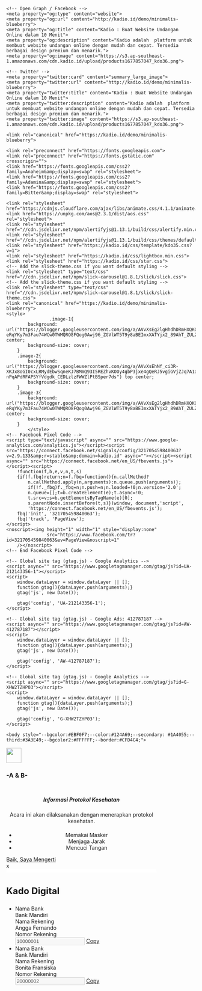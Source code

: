 <html><head>
    <meta charset="UTF-8">
    <meta name="csrf-token" content="3rho1rKnB5tPyrSxO6x69tdwtn815MHJ8t85KzwS">
    <meta name="viewport" content="width=device-width, initial-scale=1.0">
    <!-- Primary Meta Tags -->
    <title>Undangan Pernikahan : Fendi &amp; Andini</title>
    <meta name="title" content="Kadio : Buat Website Undangan Online dalam 10 Menit">
    <meta name="description" content="Kadio adalah  platform untuk membuat website undangan online dengan mudah dan cepat. Tersedia berbagai design premium dan menarik.">

    <!-- Open Graph / Facebook -->
    <meta property="og:type" content="website">
    <meta property="og:url" content="http://kadio.id/demo/minimalis-blueberry">
    <meta property="og:title" content="Kadio : Buat Website Undangan Online dalam 10 Menit">
    <meta property="og:description" content="Kadio adalah  platform untuk membuat website undangan online dengan mudah dan cepat. Tersedia berbagai design premium dan menarik.">
    <meta property="og:image" content="https://s3.ap-southeast-1.amazonaws.com/cdn.kadio.id/upload/products1677857047_kdo36.png">

    <!-- Twitter -->
    <meta property="twitter:card" content="summary_large_image">
    <meta property="twitter:url" content="http://kadio.id/demo/minimalis-blueberry">
    <meta property="twitter:title" content="Kadio : Buat Website Undangan Online dalam 10 Menit">
    <meta property="twitter:description" content="Kadio adalah  platform untuk membuat website undangan online dengan mudah dan cepat. Tersedia berbagai design premium dan menarik.">
    <meta property="twitter:image" content="https://s3.ap-southeast-1.amazonaws.com/cdn.kadio.id/upload/products1677857047_kdo36.png">

    <link rel="canonical" href="https://kadio.id/demo/minimalis-blueberry">

    <link rel="preconnect" href="https://fonts.googleapis.com">
    <link rel="preconnect" href="https://fonts.gstatic.com" crossorigin="">
    <link href="https://fonts.googleapis.com/css2?family=Anaheim&amp;display=swap" rel="stylesheet">
    <link href="https://fonts.googleapis.com/css2?family=Adamina&amp;display=swap" rel="stylesheet">
    <link href="https://fonts.googleapis.com/css2?family=Bitter&amp;display=swap" rel="stylesheet">

    <link rel="stylesheet" href="https://cdnjs.cloudflare.com/ajax/libs/animate.css/4.1.1/animate.min.css">
    <link href="https://unpkg.com/aos@2.3.1/dist/aos.css" rel="stylesheet">
    <link rel="stylesheet" href="//cdn.jsdelivr.net/npm/alertifyjs@1.13.1/build/css/alertify.min.css">
    <link rel="stylesheet" href="//cdn.jsdelivr.net/npm/alertifyjs@1.13.1/build/css/themes/default.min.css">
    <link rel="stylesheet" href="https://kadio.id/css/template/kdo35.css?v=1">
    <link rel="stylesheet" href="https://kadio.id/css/lightbox.min.css">
    <link rel="stylesheet" href="https://kadio.id/css/star.css">
    <!-- Add the slick-theme.css if you want default styling -->
    <link rel="stylesheet" type="text/css" href="//cdn.jsdelivr.net/npm/slick-carousel@1.8.1/slick/slick.css">
    <!-- Add the slick-theme.css if you want default styling -->
    <link rel="stylesheet" type="text/css" href="//cdn.jsdelivr.net/npm/slick-carousel@1.8.1/slick/slick-theme.css">
    <link rel="canonical" href="https://kadio.id/demo/minimalis-blueberry">
    <style>
                    .image-1{
            background: url("https://blogger.googleusercontent.com/img/a/AVvXsEg2lgHhdhDRmHXQKO65mRH9ClAh9_qe8zLcWEKwZsH5sEBJN5CSsh2NHkqo1MF0cp7eEV-eRqYKy7m3Fau74WCw0TWMQRO8FQog0Awj96_ZGVlWT5T9y8aBEImxXATYjx2_89AhT_ZULZrAyNKkYmu5lWYJCzCw2GEzUFtnnxNONYzR10x4f7sKTQcunKw") center;
            background-size: cover;
        }
        .image-2{
            background: url("https://blogger.googleusercontent.com/img/a/AVvXsEhNf_ci3R-XKJx8oGI0cxLRMydEbwSqneKJ7BMmQ93I5REZhvKOOy4gbP3jxe4gQeRJ5vgiGVjZJq7A1aMsHTjYOAXuWB6GzK97Q0XfefteIyIC9mcrjnjfxq9Wtg1krdzjEnyYbHtdR_Y4I5pTG-nPqAPdRFAPSYfVdgdk_CEDLzlzFWWZlPtBSper7ds") top center;
            background-size: cover;
        }
        .image-3{
            background: url("https://blogger.googleusercontent.com/img/a/AVvXsEg2lgHhdhDRmHXQKO65mRH9ClAh9_qe8zLcWEKwZsH5sEBJN5CSsh2NHkqo1MF0cp7eEV-eRqYKy7m3Fau74WCw0TWMQRO8FQog0Awj96_ZGVlWT5T9y8aBEImxXATYjx2_89AhT_ZULZrAyNKkYmu5lWYJCzCw2GEzUFtnnxNONYzR10x4f7sKTQcunKw") center;
            background-size: cover;
        }
            </style>
    <!-- Facebook Pixel Code -->
    <script type="text/javascript" async="" src="https://www.google-analytics.com/analytics.js"></script><script src="https://connect.facebook.net/signals/config/321705459840063?v=2.9.133&amp;r=stable&amp;domain=kadio.id" async=""></script><script async="" src="https://connect.facebook.net/en_US/fbevents.js"></script><script>
        !function(f,b,e,v,n,t,s)
        {if(f.fbq)return;n=f.fbq=function(){n.callMethod?
            n.callMethod.apply(n,arguments):n.queue.push(arguments)};
            if(!f._fbq)f._fbq=n;n.push=n;n.loaded=!0;n.version='2.0';
            n.queue=[];t=b.createElement(e);t.async=!0;
            t.src=v;s=b.getElementsByTagName(e)[0];
            s.parentNode.insertBefore(t,s)}(window, document,'script',
            'https://connect.facebook.net/en_US/fbevents.js');
        fbq('init', '321705459840063');
        fbq('track', 'PageView');
    </script>
    <noscript><img height="1" width="1" style="display:none"
                   src="https://www.facebook.com/tr?id=321705459840063&ev=PageView&noscript=1"
        /></noscript>
    <!-- End Facebook Pixel Code -->

    <!-- Global site tag (gtag.js) - Google Analytics -->
    <script async="" src="https://www.googletagmanager.com/gtag/js?id=UA-212143356-1"></script>
    <script>
        window.dataLayer = window.dataLayer || [];
        function gtag(){dataLayer.push(arguments);}
        gtag('js', new Date());

        gtag('config', 'UA-212143356-1');
    </script>

    <!-- Global site tag (gtag.js) - Google Ads: 412787187 -->
    <script async="" src="https://www.googletagmanager.com/gtag/js?id=AW-412787187"></script>
    <script>
        window.dataLayer = window.dataLayer || [];
        function gtag(){dataLayer.push(arguments);}
        gtag('js', new Date());

        gtag('config', 'AW-412787187');
    </script>

    <!-- Global site tag (gtag.js) - Google Analytics -->
    <script async="" src="https://www.googletagmanager.com/gtag/js?id=G-XHW2TZHP03"></script>
    <script>
        window.dataLayer = window.dataLayer || [];
        function gtag(){dataLayer.push(arguments);}
        gtag('js', new Date());

        gtag('config', 'G-XHW2TZHP03');
    </script>

    
<script type="text/javascript" async="" src="https://googleads.g.doubleclick.net/pagead/viewthroughconversion/412787187/?random=1697011343380&amp;cv=11&amp;fst=1697011343380&amp;bg=ffffff&amp;guid=ON&amp;async=1&amp;gtm=45be3a90&amp;u_w=1920&amp;u_h=1080&amp;url=https%3A%2F%2Fkadio.id%2Fdemo%2Fminimalis-blueberry&amp;ref=https%3A%2F%2Fkadio.id%2Fdaftar-design%3Ftemplate_code%3Dkdo35&amp;hn=www.googleadservices.com&amp;frm=0&amp;tiba=Undangan%20Pernikahan%20%3A%20Angga%20%26%20Bonita&amp;auid=330881591.1696997030&amp;fledge=1&amp;uaa=x86&amp;uab=64&amp;uafvl=Google%2520Chrome%3B117.0.5938.150%7CNot%253BA%253DBrand%3B8.0.0.0%7CChromium%3B117.0.5938.150&amp;uamb=0&amp;uap=Windows&amp;uapv=10.0.0&amp;uaw=0&amp;data=event%3Dgtag.config&amp;rfmt=3&amp;fmt=4"></script></head>
    <body style="--bgcolor:#EBF0F7;--color:#124A69;--secondary: #1A4055;--third:#3A3E49;--bgcolor2:#FFFFFF;--border:#CFD4C4;">
<div class="modal" id="prokes_modal">
    <div class="modal-content" style="max-width: 400px!important;">
        <div class="top-border">
            <img width="40px" src="https://s3.ap-southeast-1.amazonaws.com/cdn.kadio.id/cdn/1642862592_Asset%201.png">
        </div>
        <div class="bottom-border"></div>
        <div class="bottom-sign">
            <h3>-A &amp; B-</h3>
        </div>
        <div class="body p-4" style="border-radius: 7px;overflow: hidden">
                        <div style="text-align: center;padding-top: 10px;">
                <h5>Informasi Protokol Kesehatan</h5>
                <p>Acara ini akan dilaksanakan dengan menerapkan protokol kesehatan.</p>
                <ul style="margin-top:20px;">
                    <li>
                        <div class="item">
                            <img src="https://s3.ap-southeast-1.amazonaws.com/cdn.kadio.id/cdn/1640741678_Prokes_1.png" alt="">
                            Memakai Masker
                        </div>
                    </li>
                    <li>
                        <div class="item">
                            <img src="https://s3.ap-southeast-1.amazonaws.com/cdn.kadio.id/cdn/1640741765_Prokes_2.png" alt="">
                            Menjaga Jarak
                        </div>
                    </li>
                    <li>
                        <div class="item">
                            <img src="https://s3.ap-southeast-1.amazonaws.com/cdn.kadio.id/cdn/1640741790_Prokes_3.png" alt="">
                            Mencuci Tangan
                        </div>
                    </li>
                </ul>
            </div>
                        <div class="prokes-footer">
                <a href="javascript:void(0)" class="btn-outline-primary btn-ok-prokes" onclick="confirm_open_invitation()">Baik, Saya Mengerti</a>
            </div>
        </div>
    </div>
</div>
<div class="modal" id="send_gift_modal">
    <div class="modal-content" style="max-width: 400px!important;">
        <div class="header">
            <div class="close-modal">x</div>
        </div>
        <div class="body" style="border-radius: 7px;overflow: hidden;overflow-y: auto;border-top: 10px solid #fff;">
            <section class="modal-send-gift">
                <div id="list_account_gift">
                    <h3 style="font-size: 1.5rem" class="text-center pb-2 title-gift" data-aos="fade-up" data-aos-duration="1500">Kado Digital</h3>
                    <div>
                        <div class="row p-3">
                            <div class="col-12" style="height: 100%;">
                                <ul>
                                                                            <li class="mb-3">
                                            <div class="item">
                                                <label>Nama Bank</label>
                                                <div class="value bank-name mb-1">
                                                    Bank Mandiri
                                                </div>
                                                <label>Nama Rekening</label>
                                                <div class="value account-name mb-1">
                                                    Angga Fernando
                                                </div>
                                                <label>Nomor Rekening</label>
                                                <div class="value account-number">
                                                    <input type="text" value="10000001" disabled="">
                                                    <a href="javascript:void(0)" data-number="10000001" class="copy">Copy</a>
                                                </div>
                                            </div>
                                        </li>
                                                                            <li class="mb-3">
                                            <div class="item">
                                                <label>Nama Bank</label>
                                                <div class="value bank-name mb-1">
                                                    Bank Mandiri
                                                </div>
                                                <label>Nama Rekening</label>
                                                <div class="value account-name mb-1">
                                                    Bonita Fransiska
                                                </div>
                                                <label>Nomor Rekening</label>
                                                <div class="value account-number">
                                                    <input type="text" value="20000002" disabled="">
                                                    <a href="javascript:void(0)" data-number="20000002" class="copy">Copy</a>
                                                </div>
                                            </div>
                                        </li>
                                                                    </ul>
                            </div>
                        </div>
                    </div>
                                        <h3 style="font-size: 1.5rem" class="text-center pb-2" data-aos="fade-up" data-aos-duration="1500">Kado Produk</h3>
                    <div>
                        <div class="row p-3">
                            <ul class="list-gift-product">
                                                                    <li>
                                        <div class="image">
                                            <img src="https://s3.ap-southeast-1.amazonaws.com/cdn.kadio.id/cdn/1688711049_piring-couple.jpeg" alt="">
                                        </div>
                                        <div class="info">
                                            <div class="product-title">Souvenir mangkuk set porselen</div>
                                            <div class="product-price">Rp31.500 - Rp120.000</div>
                                        </div>
                                        <div class="product-action">
                                            <a target="_blank" class="url-product mr-1" href="https://shope.ee/1q81TEXSfg">Beli</a>
                                        </div>
                                    </li>
                                                                    <li>
                                        <div class="image">
                                            <img src="https://s3.ap-southeast-1.amazonaws.com/cdn.kadio.id/cdn/1688711262_Hampers Peralatan Makan Kayu Jati.jpeg" alt="">
                                        </div>
                                        <div class="info">
                                            <div class="product-title">Hampers Peralatan Makan Kayu Jati</div>
                                            <div class="product-price">Rp148.000 - Rp235.000</div>
                                        </div>
                                        <div class="product-action">
                                            <a target="_blank" class="url-product mr-1" href="https://shope.ee/9UXSbj7NLP">Beli</a>
                                        </div>
                                    </li>
                                                                    <li>
                                        <div class="image">
                                            <img src="https://s3.ap-southeast-1.amazonaws.com/cdn.kadio.id/cdn/1688711435_Piyama Couple.jpeg" alt="">
                                        </div>
                                        <div class="info">
                                            <div class="product-title">Piyama Couple</div>
                                            <div class="product-price">Rp150.000 - Rp194.000</div>
                                        </div>
                                        <div class="product-action">
                                            <a target="_blank" class="url-product mr-1" href="https://shope.ee/99ucDC2ZKD">Beli</a>
                                        </div>
                                    </li>
                                                                    <li>
                                        <div class="image">
                                            <img src="https://s3.ap-southeast-1.amazonaws.com/cdn.kadio.id/cdn/1688711907_cookware set.jpeg" alt="">
                                        </div>
                                        <div class="info">
                                            <div class="product-title">Cookware Set</div>
                                            <div class="product-price">Rp179.900</div>
                                        </div>
                                        <div class="product-action">
                                            <a target="_blank" class="url-product mr-1" href="https://shope.ee/3fZfh2rTqc">Beli</a>
                                        </div>
                                    </li>
                                                                    <li>
                                        <div class="image">
                                            <img src="https://s3.ap-southeast-1.amazonaws.com/cdn.kadio.id/cdn/1688711608_Bed Cover.jpeg" alt="">
                                        </div>
                                        <div class="info">
                                            <div class="product-title">Bed Cover</div>
                                            <div class="product-price">Rp219.000 - Rp257.000</div>
                                        </div>
                                        <div class="product-action">
                                            <a target="_blank" class="url-product mr-1" href="https://shope.ee/5fKk43w1qo">Beli</a>
                                        </div>
                                    </li>
                                                                    <li>
                                        <div class="image">
                                            <img src="https://s3.ap-southeast-1.amazonaws.com/cdn.kadio.id/cdn/1688711731_Diffuser Aromatherapy.jpeg" alt="">
                                        </div>
                                        <div class="info">
                                            <div class="product-title">Diffuser Aromatherapy</div>
                                            <div class="product-price">Rp42.500 - Rp50.200</div>
                                        </div>
                                        <div class="product-action">
                                            <a target="_blank" class="url-product mr-1" href="https://shope.ee/2L4I6GMywC">Beli</a>
                                        </div>
                                    </li>
                                                                    <li>
                                        <div class="image">
                                            <img src="https://s3.ap-southeast-1.amazonaws.com/cdn.kadio.id/cdn/1688711996_air fryer.jpeg" alt="">
                                        </div>
                                        <div class="info">
                                            <div class="product-title">Air Fryer</div>
                                            <div class="product-price">Rp289.900</div>
                                        </div>
                                        <div class="product-action">
                                            <a target="_blank" class="url-product mr-1" href="https://shope.ee/6zq7fKsLlS">Beli</a>
                                        </div>
                                    </li>
                                                                    <li>
                                        <div class="image">
                                            <img src="https://s3.ap-southeast-1.amazonaws.com/cdn.kadio.id/cdn/1688712099_oven listrik.jpeg" alt="">
                                        </div>
                                        <div class="info">
                                            <div class="product-title">Oven Listrik</div>
                                            <div class="product-price">Rp282.500</div>
                                        </div>
                                        <div class="product-action">
                                            <a target="_blank" class="url-product mr-1" href="https://shope.ee/7UmOGJxyRp">Beli</a>
                                        </div>
                                    </li>
                                                                    <li>
                                        <div class="image">
                                            <img src="https://s3.ap-southeast-1.amazonaws.com/cdn.kadio.id/cdn/1688712305_couple mug.jpeg" alt="">
                                        </div>
                                        <div class="info">
                                            <div class="product-title">Couple Mug</div>
                                            <div class="product-price">Rp80.000 - Rp88.000</div>
                                        </div>
                                        <div class="product-action">
                                            <a target="_blank" class="url-product mr-1" href="https://shope.ee/AUPzq2Gu5A">Beli</a>
                                        </div>
                                    </li>
                                                                    <li>
                                        <div class="image">
                                            <img src="https://s3.ap-southeast-1.amazonaws.com/cdn.kadio.id/cdn/1688712402_knife set.jpeg" alt="">
                                        </div>
                                        <div class="info">
                                            <div class="product-title">Knife Set</div>
                                            <div class="product-price">Rp50.000</div>
                                        </div>
                                        <div class="product-action">
                                            <a target="_blank" class="url-product mr-1" href="https://shope.ee/8A253vloHY">Beli</a>
                                        </div>
                                    </li>
                                                                    <li>
                                        <div class="image">
                                            <img src="https://s3.ap-southeast-1.amazonaws.com/cdn.kadio.id/cdn/1688712507_coffee maker.jpeg" alt="">
                                        </div>
                                        <div class="info">
                                            <div class="product-title">Coffee Maker</div>
                                            <div class="product-price">Rp189.000</div>
                                        </div>
                                        <div class="product-action">
                                            <a target="_blank" class="url-product mr-1" href="https://shope.ee/20RRij5zAu">Beli</a>
                                        </div>
                                    </li>
                                                                    <li>
                                        <div class="image">
                                            <img src="https://s3.ap-southeast-1.amazonaws.com/cdn.kadio.id/cdn/1688712659_blender.jpeg" alt="">
                                        </div>
                                        <div class="info">
                                            <div class="product-title">Blender 3 in 1</div>
                                            <div class="product-price">Rp179.900 - Rp209.900</div>
                                        </div>
                                        <div class="product-action">
                                            <a target="_blank" class="url-product mr-1" href="https://shope.ee/8KLVGa70eT">Beli</a>
                                        </div>
                                    </li>
                                                                    <li>
                                        <div class="image">
                                            <img src="https://s3.ap-southeast-1.amazonaws.com/cdn.kadio.id/cdn/1688712765_vacuum cleaner.jpeg" alt="">
                                        </div>
                                        <div class="info">
                                            <div class="product-title">Vacuum Cleaner 5 in 1</div>
                                            <div class="product-price">Rp214.999 - Rp289.999</div>
                                        </div>
                                        <div class="product-action">
                                            <a target="_blank" class="url-product mr-1" href="https://shope.ee/fw48hHkHD">Beli</a>
                                        </div>
                                    </li>
                                                                    <li>
                                        <div class="image">
                                            <img src="https://s3.ap-southeast-1.amazonaws.com/cdn.kadio.id/cdn/1688712840_baju batik couple.jpeg" alt="">
                                        </div>
                                        <div class="info">
                                            <div class="product-title">Baju Batik Couple</div>
                                            <div class="product-price">Rp79.000 - Rp85.000</div>
                                        </div>
                                        <div class="product-action">
                                            <a target="_blank" class="url-product mr-1" href="https://shope.ee/9KE2UcEk6f">Beli</a>
                                        </div>
                                    </li>
                                                                    <li>
                                        <div class="image">
                                            <img src="https://s3.ap-southeast-1.amazonaws.com/cdn.kadio.id/cdn/1688714122_set mug towel.jpeg" alt="">
                                        </div>
                                        <div class="info">
                                            <div class="product-title">Gift Set Mug + Towel</div>
                                            <div class="product-price">Rp129.900 - Rp214.900</div>
                                        </div>
                                        <div class="product-action">
                                            <a target="_blank" class="url-product mr-1" href="https://shope.ee/6zq7d0SvL7">Beli</a>
                                        </div>
                                    </li>
                                                            </ul>
                        </div>
                    </div>
                                    </div>
                <div id="confirmation_form_gift" class="hide">
                    <div class="d-flex pl-5">
                        <div class="col-6">
                            <div class="form-group d-flex align-center">
                                <input value="digital" name="gift_type" style="width: 20px" type="radio" id="rb_digital" checked=""><label class="ml-1" for="rb_digital">Kado Digital</label>
                            </div>
                        </div>
                                                    <div class="col-6 pl-4">
                                <div class="form-group d-flex align-center">
                                    <input value="product" name="gift_type" style="width: 20px" type="radio" id="rb_product"><label class="ml-1" for="rb_product">Kado Produk</label>
                                </div>
                            </div>
                                            </div>
                    <div class="row pt-3 pl-5 pr-5 pb-2" id="digital_form">
                        <div class="col-12">
                            <div class="form-group mb-3">
                                <label class="mb-1">Nama Pengirim</label>
                                <input type="text" name="sender_name" id="sender_name" value="Romeo &amp; Juliet">
                            </div>
                            <div class="form-group mb-3">
                                <label class="mb-1">Dikirim ke Rekening</label>
                                <select name="gift_id" id="gift_id">
                                                                            <option value="1747">Bank Mandiri-10000001</option>
                                                                            <option value="1748">Bank Mandiri-20000002</option>
                                                                    </select>
                            </div>
                            <div class="form-group mb-3">
                                <label class="mb-1">Jumlah Transfer</label>
                                <input type="number" name="total" id="total">
                            </div>
                            <div class="form-group mt-5 text-center">
                                <a id="btn_cancel_confirm" href="javascript:void(0)" class="btn-outline-primary mr-2">Batal</a>
                                <a id="btn_submit_confirm" href="javascript:void(0)" class="btn-primary">
                                    Kirim
                                </a>
                            </div>
                        </div>
                    </div>
                    <div class="row pt-3 pl-5 pr-5 pb-2 hide" id="product_form">
                        <div class="col-12">
                            <div class="form-group mb-3">
                                <label class="mb-1">Nama Pengirim</label>
                                <input type="text" name="sender_name_product" id="sender_name_product" value="Romeo &amp; Juliet">
                            </div>
                            <div class="form-group mb-3">
                                <label class="mb-1">Produk yang dibeli</label>
                                <select name="gift_product_id" id="gift_product_id">
                                                                            <option value="1">Souvenir mangkuk set porselen</option>
                                                                            <option value="2">Hampers Peralatan Makan Kayu Jati</option>
                                                                            <option value="3">Piyama Couple</option>
                                                                            <option value="5">Cookware Set</option>
                                                                            <option value="6">Bed Cover</option>
                                                                            <option value="7">Diffuser Aromatherapy</option>
                                                                            <option value="8">Air Fryer</option>
                                                                            <option value="9">Oven Listrik</option>
                                                                            <option value="10">Couple Mug</option>
                                                                            <option value="11">Knife Set</option>
                                                                            <option value="12">Coffee Maker</option>
                                                                            <option value="13">Blender 3 in 1</option>
                                                                            <option value="14">Vacuum Cleaner 5 in 1</option>
                                                                            <option value="15">Baju Batik Couple</option>
                                                                            <option value="16">Gift Set Mug + Towel</option>
                                                                    </select>
                            </div>
                            <div class="form-group mb-3">
                                <label class="mb-1">Nomor Resi</label>
                                <input type="text" name="resi_number" id="resi_number">
                            </div>
                            <div class="form-group mb-3">
                                <label class="mb-1">Catatan Tambahan</label>
                                <input placeholder="cth : Saya kirim melalui JNE" type="text" name="notes" id="gift_product_notes">
                            </div>
                            <div class="form-group mt-5 text-center">
                                <a id="btn_cancel_confirm" href="javascript:void(0)" class="btn-outline-primary mr-2">Batal</a>
                                <a id="btn_submit_confirm" href="javascript:void(0)" class="btn-primary">
                                    Kirim
                                </a>
                            </div>
                        </div>
                    </div>
                </div>
            </section>
        </div>
        <div class="footer-send-gift">
            <a href="javascript:void(0)" class="btn-gift-confirmation">Konfirmasi</a>
        </div>
    </div>
</div>
<a class="hide" id="play_button" data-status="play" onclick="play_pause(this)" href="javascript:void(0)">
    <div id="audio_control" class="pause ver2">
    </div>
</a>
<input type="hidden" id="song_url" value="https://s3.ap-southeast-1.amazonaws.com/cdn.kadio.id/songs/a-thousand-years.mp3">
<div class="bg-desktop animate__animated animate__fadeIn animate__slower"></div>
<div class="main">
    <div class="animation-container">
        <div id="stars"></div>
        <div id="stars2"></div>
        <div id="stars3"></div>
    </div>
    <section class="index" id="index">
        <div class="content">
            <div class="cover-background-parent">
                <div class="cover-background">
                    <div class="animated-image image-1"></div>
                    <div class="animated-image image-2"></div>
                    <div class="animated-image image-3"></div>
                </div>
            </div>
            <div class="overlay"></div>
            <div class="overlay2"></div>
            <span class="sub-title">wedding of</span>
            <h1 class="title">Fendi &amp; Andini</h1>
            <span class="sub-title-2">You are invited to our wedding</span>
            <small class="d-block">Kepada Yth.</small>
                            <div class="to"> Bapak/Ibu/Saudara(i) </div>
                        <small>di Tempat</small>

            <a id="open_invitation" href="#cover">
                <div class="cta animate__animated animate__fadeIn animate__slower">
                    <div class="child">
                        <div class="icon">
                                                            <img src="https://kadio.id/images/kdo353637/unlock-2.svg" alt="" width="100%" height="100%">
                                                    </div>
                        <div class="text">
                            BUKA UNDANGAN
                        </div>
                    </div>
                </div>
            </a>
        </div>
    </section>

    <div class="container hide">
        <div class="demo-top-notif row justify-between">
        <div class="flex-1">Fendi & Andini</div>
        <div class="flex-1 text-right">
            <a class="mr-1" href="https://kadio.id/order/minimalis-blueberry">❤️❤️❤️❤️</a>
            <a id="btn_close_top_notif" href="javascript:void(0)">❤️</a>
        </div>
    </div>

        <style>
    #nav_3{
        width: 85%;
        background: #FDFFF1;
        height: 56px;
        border-radius: 6.72px;
        border: 1.12px solid #3F3209;
        bottom: 20px!important;
    }
    #nav_3 li{
        display: flex;
        align-items: center;
        justify-content: center;
        margin-bottom: 0px;
    }
    #nav_3 li:not(:last-child){
        margin-right: 25px;
    }
    #nav_3 li a{
        text-align: center;
        margin-bottom: 0px;
        flex-direction: column;
        align-items: center;
        justify-content: center;
    }
    #nav_3 li a img{
        width: 24px;
        height: 24px;
        object-fit: contain;
    }
    #nav_3 li a span{
        display: block;
        font-family: 'Roboto';
        font-style: normal;
        font-weight: 300;
        font-size: 11.2px;
        line-height: 83.4%;
        /* or 9px */
        text-align: center;
        color: #3F3209;
        margin-top: 3px;
    }
    #nav_3 li a > img.active{
        display: none;
    }
    #nav_3 li a.active > span{
        color: #4679C7;
    }
    #nav_3 li a.active > img.notactive{
        display: none;
    }
    #nav_3 li a.active > img.active{
        display: inline-block;
    }

    @media  screen and (min-width: 480px){
        .nav.ver3 {
            right: calc(50% - 315px);
        }
        #nav_3{
            width: 70px;
            height: 356px;
            justify-content: space-between;
            padding: 15px 0;
        }
        #nav_3 li a span{
            margin-top: 5px;
        }
        #nav_3 li:not(:last-child) {
            margin-right: 0px;
        }
    }
</style>
<div class="nav ver3 animate__animated animate__bounceInUp animate__slower animate__delay-2s">
    <ul id="nav_3" style="">
        <li>
            <a href="#bridegroom" class="bridegroomNavItem navItem active">
                <img class="notactive" src="https://kadio.id/images/icon/nav/couple.svg" alt="">
                <img class="active" src="https://kadio.id/images/icon/nav/couple-active.svg" alt="">
                <span>mempelai</span>
            </a>
        </li>
        <li>
            <a href="#event" class="eventNavItem navItem">
                <img class="notactive" src="https://kadio.id/images/icon/nav/event.svg" alt="">
                <img class="active" src="https://kadio.id/images/icon/nav/event-active.svg" alt="">
                <span>acara</span>
            </a>
        </li>
                <li>
            <a href="#story" class="storyNavItem navItem">
                <img class="notactive" src="https://kadio.id/images/icon/nav/story.svg" alt="">
                <img class="active" src="https://kadio.id/images/icon/nav/story-active.svg" alt="">
                <span>love story</span>
            </a>
        </li>
                <li>
            <a href="#galery" class="galeryNavItem navItem">
                <img class="notactive" src="https://kadio.id/images/icon/nav/gallery.svg" alt="">
                <img class="active" src="https://kadio.id/images/icon/nav/gallery-active.svg" alt="">
                <span>gallery</span>
            </a>
        </li>
        <li>
            <a href="#rsvp" class="rsvpNavItem navItem">
                <img class="notactive" src="https://kadio.id/images/icon/nav/rsvp.svg" alt="">
                <img class="active" src="https://kadio.id/images/icon/nav/rsvp-active.svg" alt="">
                <span>ucapan</span>
            </a>
        </li>
    </ul>
</div>
        <section class="cover" id="cover">
            <div class="content">
                <div class="cover-background-parent">
                    <div class="image-2"></div>
                </div>
                <div class="overlay"></div>
                <div class="count_down" data-countdown="2024-04-28 07:00:00">
                    <div class="item animate__animated animate__fadeIn animate__slower" data-days="00">04<span class="label">Hari</span></div>
                    <div class="colon animate__animated animate__fadeIn animate__slower"> : </div>
                    <div class="item animate__animated animate__fadeIn animate__slower" data-hours="00">23<span class="label">Jam</span></div>
                    <div class="colon animate__animated animate__fadeIn animate__slower"> : </div>
                    <div class="item animate__animated animate__fadeIn animate__slower" data-minutes="00">54<span class="label">Menit</span></div>
                    <div class="colon animate__animated animate__fadeIn animate__slower"> : </div>
                    <div class="item animate__animated animate__fadeIn animate__slower" data-seconds="00" style="margin-right: -8px">15<span class="label">Detik</span></div>
                </div>
                <div class="title-sec">
                    <span class="sub-title d-block">wedding of</span>
                    <h1 class="title">Fendi  <br> &amp;
                        <br> Andini</h1>
                </div>
                <div>
                    <div class="save-the-date animate__animated animate__fadeIn animate__slower">
                        Save the Date
                    </div>
                    <h4 class="event-date animate__animated animate__fadeIn animate__slower">Minggu, 28 April 2024</h4>
                </div>
            </div>
        </section>

        <section class="bridegroom" id="bridegroom">
            <div class="content">
                <div class="frame top"></div>
                <p class="introduction" data-aos="fade-up" data-aos-duration="1000" style="white-space: pre-wrap;">Dengan undangan ini, Kami bermaksud mengundang bapak/ibu untuk hadir dalam acara resepsi pernikahan Kami:</p>
                <div class="bride-info mb-1 pb-6" data-aos="fade-up" data-aos-duration="1000">
                    <div class="image">
                        <img class="bride" src="https://s3.ap-southeast-1.amazonaws.com/cdn.kadio.id/upload/2337/bride1677751057_Ellipse 7 (3).png" alt="">
                    </div>
                    <div class="bride-name" data-aos="fade-up" data-aos-duration="1500">Fendi Prayogi</div>
                    <p data-aos="fade-up" data-aos-duration="1500" class="label">Putra dari</p>
                    <p data-aos="fade-up" data-aos-duration="1500" class="bold">Bapak Giyat Laswadi</p>
                    <p data-aos="fade-up" data-aos-duration="1500" class="bold">Ibu Sihyamti</p>
                    <p style="white-space: pre-wrap" data-aos="fade-up" data-aos-duration="1500" class="">Satriyan II, Tepas, RT/RW. 02/07, Kec. Geneng, Kab. Ngawi</p>
                </div>
                <div class="bride-info" data-aos="fade-up" data-aos-duration="1000">
                    <div class="image">
                        <img class="bride" src="https://s3.ap-southeast-1.amazonaws.com/cdn.kadio.id/upload/2337/bride1677751057_Ellipse 7 (2).png" alt="">
                    </div>
                    <div class="bride-name" data-aos="fade-up" data-aos-duration="1500">Andini</div>
                    <p data-aos="fade-up" data-aos-duration="1500" class="label">Putri dari</p>
                    <p data-aos="fade-up" data-aos-duration="1500" class="bold">Bapak Ling Wahyudin</p>
                    <p data-aos="fade-up" data-aos-duration="1500" class="bold">Ibu Suwarti</p>
                    <p style="white-space: pre-wrap" data-aos="fade-up" data-aos-duration="1500" class="">Jl. Samratulangi, Klitik, RT/RW. 02/04 Kec. Geneng, Kab. Ngawi</p>
                </div>
                <div class="frame bottom"></div>
            </div>
        </section>

        <section class="event" id="event">
            <div class="content">
                <div class="title" data-aos="fade-up" data-aos-duration="1500">
                    <div class="border-top" data-aos="fade-up" data-aos-duration="1500"></div>
                    <h2>Acara</h2>
                    <div class="border-bottom" data-aos="fade-down" data-aos-duration="1500"></div>
                </div>
                <div class="row align-center">
                                            <div class="col right">
                            <div class="event-item">
                                <div class="item" data-aos="fade-up" data-aos-duration="1500">
                                    <h3>- Akad Nikah -</h3>

                                    <div class="box">
                                        <h4 class="">Kediaman Mempelai Wanita
                                        </h4>
                                        <h5 class="address">
                                            Jl. Samratulangi, Klitik, RT/RW. 02/04 Kec. Geneng, Kab. Ngawi</h5>
                                        <h5>
                                            28 April 2024</h5>
                                        <h5>
                                                                                        07.00 - Selesai</h5>
                                                                                </div>

                                                                            <div class="link mt-4">
                                                                                            <a target="_blank" href="https://goo.gl/maps/43sSafo7NTm4ECt56" class="btn-link" data-aos-duration="1500">
                                                                                                            <img class="mr-1 map" src="https://kadio.id/images/kdo353637/map-2.svg">
                                                                                                        BUKA MAP
                                                </a>
                                                                                                                                        <a target="_blank" href="https://kadio.id" class="btn-link" data-aos-duration="1500">
                                                                                                            <img class="mr-1 map" src="https://kadio.id/images/kdo353637/live-2.svg">
                                                                                                        LIVE
                                                </a>
                                                                                    </div>
                                                                    </div>
                            </div>
                        </div>
                                            <div class="col left">
                            <div class="event-item">
                                <div class="item" data-aos="fade-up" data-aos-duration="1500">
                                    <h3>- Resepsi -</h3>

                                    <div class="box">
                                        <h4 class="">Kediaman Mempelai Wanita
                                        </h4>
                                        <h5 class="address">
                                            Jl. Samratulangi, Klitik, RT/RW. 02/04 Kec. Geneng, Kab. Ngawi</h5>
                                        <h5>
                                            28 April 2024</h5>
                                        <h5>
                                                                                            10:00 WIB - Selesai</h5>
                                                                                </div>

                                                                    </div>
                            </div>
                        </div>
                                    </div>
            </div>
        </section>

        <div class="bridge">
            <div class="list-home-image slick-initialized slick-slider slick-dotted">
                
                    

        </div>

                    <section class="story" id="story">
                <div class="content">
                    <div class="top-title" data-aos="fade-up" data-aos-duration="1500">
                        <div class="border-top" data-aos="fade-up" data-aos-duration="1500"></div>
                        <div class="h2">
                            <h2 class="first" data-aos="fade-right" data-aos-duration="1500">Our Love</h2>
                            <h2 class="second" data-aos="fade-left" data-aos-duration="1500">Story</h2>
                        </div>
                        <div class="border-bottom" data-aos="fade-down" data-aos-duration="1500"></div>
                    </div>
                    <ul class="list-story">
                                                    <li class="left" data-aos="fade-up" data-aos-duration="1000">
                                <div class="item">
                                    <div class="title" data-aos="fade-up" data-aos-duration="1500">
                                        <h2>Kenalan</h2>
                                        <h3>04 Januari 2021</h3>
                                    </div>
                                    <div class="description" data-aos="fade-up" data-aos-duration="1500">
                                        
                                    </div>
                                </div>
                            </li>
                                                    <li class="right" data-aos="fade-up" data-aos-duration="1000">
                                <div class="item">
                                    <div class="title" data-aos="fade-up" data-aos-duration="1500">
                                        <h2>Jadian</h2>
                                        <h3>28 Januari 2021</h3>
                                    </div>
                                    <div class="description" data-aos="fade-up" data-aos-duration="1500">
                                        
                                    </div>
                                </div>
                            </li>
                                                    <li class="left" data-aos="fade-up" data-aos-duration="1000">
                                <div class="item">
                                    <div class="title" data-aos="fade-up" data-aos-duration="1500">
                                        <h2>Tunangan</h2>
                                        <h3>24 April 2023</h3>
                                    </div>
                                    <div class="description" data-aos="fade-up" data-aos-duration="1500">
                                         
                                    </div>
                                </div>
                            </li>
                                                    <li class="right" data-aos="fade-up" data-aos-duration="1000">
                                <div class="item">
                                    <div class="title" data-aos="fade-up" data-aos-duration="1500">
                                        <h2>Menikah</h2>
                                        <h3>28 April 2024</h3>
                                    </div>
                                    <div class="description" data-aos="fade-up" data-aos-duration="1500">
                                        
                                    </div>
                                </div>
                            </li>
                                            </ul>
                </div>
            </section>
        
        <section class="galery" id="galery">
            <div class="content">
                <div class="top-title" data-aos="fade-up" data-aos-duration="1500">
                    <div class="border-top" data-aos="fade-up" data-aos-duration="1500"></div>
                    <div class="h2">
                        <h2 class="first" data-aos="fade-right">Photo</h2>
                        <h2 class="second" data-aos="fade-left">Gallery</h2>
                        <p>Klik untuk memperbesar gambar</p>
                    </div>
                    <div class="border-bottom" data-aos="fade-down" data-aos-duration="1500"></div>
                </div>
                <div class="image-list">
                                            <div class="image" data-aos="fade-up" data-aos-duration="1500">
                            <a href="https://s3.ap-southeast-1.amazonaws.com/cdn.kadio.id/upload/invitation/1677750960_Rectangle 16.png" data-lightbox="roadtrip"><img src="https://s3.ap-southeast-1.amazonaws.com/cdn.kadio.id/upload/invitation/1677750960_Rectangle 16.png" alt=""></a>
                        </div>
                                            <div class="image" data-aos="fade-up" data-aos-duration="1500">
                            <a href="https://s3.ap-southeast-1.amazonaws.com/cdn.kadio.id/upload/invitation/1677750960_Rectangle 17.png" data-lightbox="roadtrip"><img src="https://s3.ap-southeast-1.amazonaws.com/cdn.kadio.id/upload/invitation/1677750960_Rectangle 17.png" alt=""></a>
                        </div>
                                            <div class="image" data-aos="fade-up" data-aos-duration="1500">
                            <a href="https://s3.ap-southeast-1.amazonaws.com/cdn.kadio.id/upload/invitation/1677750960_Rectangle 18.png" data-lightbox="roadtrip"><img src="https://s3.ap-southeast-1.amazonaws.com/cdn.kadio.id/upload/invitation/1677750960_Rectangle 18.png" alt=""></a>
                        </div>
                                            <div class="image" data-aos="fade-up" data-aos-duration="1500">
                            <a href="https://s3.ap-southeast-1.amazonaws.com/cdn.kadio.id/upload/invitation/1677750960_Rectangle 19.png" data-lightbox="roadtrip"><img src="https://s3.ap-southeast-1.amazonaws.com/cdn.kadio.id/upload/invitation/1677750960_Rectangle 19.png" alt=""></a>
                        </div>
                                            <div class="image" data-aos="fade-up" data-aos-duration="1500">
                            <a href="https://s3.ap-southeast-1.amazonaws.com/cdn.kadio.id/upload/invitation/1677750960_Rectangle 20.png" data-lightbox="roadtrip"><img src="https://s3.ap-southeast-1.amazonaws.com/cdn.kadio.id/upload/invitation/1677750960_Rectangle 20.png" alt=""></a>
                        </div>
                                            <div class="image" data-aos="fade-up" data-aos-duration="1500">
                            <a href="https://s3.ap-southeast-1.amazonaws.com/cdn.kadio.id/upload/invitation/1677750959_Rectangle 21.png" data-lightbox="roadtrip"><img src="https://s3.ap-southeast-1.amazonaws.com/cdn.kadio.id/upload/invitation/1677750959_Rectangle 21.png" alt=""></a>
                        </div>
                                            <div class="image" data-aos="fade-up" data-aos-duration="1500">
                            <a href="https://s3.ap-southeast-1.amazonaws.com/cdn.kadio.id/upload/invitation/1677750960_Rectangle 22.png" data-lightbox="roadtrip"><img src="https://s3.ap-southeast-1.amazonaws.com/cdn.kadio.id/upload/invitation/1677750960_Rectangle 22.png" alt=""></a>
                        </div>
                                            <div class="image" data-aos="fade-up" data-aos-duration="1500">
                            <a href="https://s3.ap-southeast-1.amazonaws.com/cdn.kadio.id/upload/invitation/1677750960_Rectangle 23.png" data-lightbox="roadtrip"><img src="https://s3.ap-southeast-1.amazonaws.com/cdn.kadio.id/upload/invitation/1677750960_Rectangle 23.png" alt=""></a>
                        </div>
                                            <div class="image" data-aos="fade-up" data-aos-duration="1500">
                            <a href="https://s3.ap-southeast-1.amazonaws.com/cdn.kadio.id/upload/invitation/1677750960_Rectangle 24.png" data-lightbox="roadtrip"><img src="https://s3.ap-southeast-1.amazonaws.com/cdn.kadio.id/upload/invitation/1677750960_Rectangle 24.png" alt=""></a>
                        </div>
                                    </div>
            </div>
        </section>

        <section class="rsvp" id="rsvp">
            <div class="content">
                <div class="title" data-aos="fade-up" data-aos-duration="1500">
                    <div class="border-top" data-aos="fade-up" data-aos-duration="1500"></div>
                    <h2>Doa &amp; Ucapan</h2>
                    <div class="border-bottom" data-aos="fade-down" data-aos-duration="1500"></div>
                </div>
                <div class="form">
                    <form id="form_message" action="">
                        <div class="row" data-aos="fade-up" data-aos-duration="1500">
                            <div class="col">
                                <input type="hidden" id="invitation_code" name="invitation_code" value="gg32sr9q">
                                <input type="hidden" id="guest_id" name="guest_id" value="">
                                <input type="hidden" value="2337" name="order_detail_invitation_id">
                                <label for="">Nama : </label>
                                <input id="guest_name" type="text" name="guest_name" value="Romeo &amp; Juliet">
                                <p class="font-primary">
                                </p>
                                <br>
                                <label for="">Pesan untuk Mempelai :</label>
                                <textarea id="message" type="text" name="message" rows="3" class="mb-5"></textarea>
                            </div>
                            <div class="col">
                                <div class="">
                                    <label class="label-radio" for="">Kehadiran :</label>
                                    <div class="radio-group mb-5">
                                        <div class="mb-2 radio-group-item align-center">
                                            <input type="radio" name="attendant" value="attend" id="hadir" checked=""><label class="radio font-primary ml-2" for="hadir">Hadir</label>
                                        </div>
                                        <div class="mb-2 radio-group-item align-center">
                                            <input type="radio" name="attendant" value="absent" id="absent"><label class="radio font-primary ml-2" for="absent">Tidak Hadir</label>
                                        </div>
                                        <div class="mb-2 radio-group-item align-center">
                                            <input type="radio" name="attendant" value="maybe" id="maybe"><label class="radio font-primary ml-2" for="maybe">Mungkin Hadir</label>
                                        </div>
                                    </div>
                                    <div class="button-group">
                                        <button type="button" id="btn_message" class="mb-4">
                                                                                            <img id="icon_message" width="24" class="mr-1 icon" src="https://kadio.id/images/kdo353637/message-2.svg" alt="">Kirim
                                                                                    </button>
                                                                                    <button type="button" id="btn_send_gift">
                                                                                                    <img id="icon_gift" src="/images/kdo353637/gift-2.svg" alt="" class="icon" width="24">Kado
                                                                                            </button>
                                                                            </div>
                                </div>
                            </div>
                        </div>
                        <br><br>
                        <p data-aos="fade-up" data-aos-duration="1500">Atas doa &amp; ucapan bapak/ibu/saudara/i, Kami mengucapkan terima kasih.</p>
                        <p data-aos="fade-up" data-aos-duration="1500" class="mb-4 mt-4">Salam</p>
                        <h2 data-aos="fade-up" data-aos-duration="1500">-Fendi &amp; Andini-</h2>
                    </form>
                </div>
            </div>
        </section>  
    </div>
</div>

<script src="https://unpkg.com/aos@2.3.1/dist/aos.js"></script>
<script src="https://kadio.id/js/lightbox-plus-jquery.min.js"></script>
<script src="https://cdnjs.cloudflare.com/ajax/libs/moment.js/2.29.1/moment.min.js"></script>
<script src="https://kadio.id/js/count-down.js?v2"></script>
<script type="text/javascript" src="//cdn.jsdelivr.net/npm/slick-carousel@1.8.1/slick/slick.min.js"></script>
<script src="https://kadio.id/js/common.js?v=4"></script>
<script src="//cdn.jsdelivr.net/npm/alertifyjs@1.13.1/build/alertify.min.js"></script>
<script src="https://kadio.id/js/rsvp.js?v=42"></script>
<script>
    $('.list-home-image').slick({
        dots: true,
        infinite: true,
        autoplay:true,
        slidesToShow: 1,
        arrows:false
    });
</script><iframe allow="join-ad-interest-group" data-tagging-id="AW-412787187" data-load-time="1697011343385" height="0" width="0" style="display: none; visibility: hidden;" src="https://td.doubleclick.net/td/rul/412787187?random=1697011343380&amp;cv=11&amp;fst=1697011343380&amp;fmt=3&amp;bg=ffffff&amp;guid=ON&amp;async=1&amp;gtm=45be3a90&amp;u_w=1920&amp;u_h=1080&amp;url=https%3A%2F%2Fkadio.id%2Fdemo%2Fminimalis-blueberry&amp;ref=https%3A%2F%2Fkadio.id%2Fdaftar-design%3Ftemplate_code%3Dkdo35&amp;hn=www.googleadservices.com&amp;frm=0&amp;tiba=Undangan%20Pernikahan%20%3A%20Angga%20%26%20Bonita&amp;auid=330881591.1696997030&amp;fledge=1&amp;uaa=x86&amp;uab=64&amp;uafvl=Google%2520Chrome%3B117.0.5938.150%7CNot%253BA%253DBrand%3B8.0.0.0%7CChromium%3B117.0.5938.150&amp;uamb=0&amp;uap=Windows&amp;uapv=10.0.0&amp;uaw=0&amp;data=event%3Dgtag.config"></iframe>


<div id="lightboxOverlay" tabindex="-1" class="lightboxOverlay" style="display: none;"></div><div id="lightbox" tabindex="-1" class="lightbox" style="display: none;"><div class="lb-outerContainer"><div class="lb-container"><img class="lb-image" src="data:image/gif;base64,R0lGODlhAQABAIAAAP///wAAACH5BAEAAAAALAAAAAABAAEAAAICRAEAOw==" alt=""><div class="lb-nav"><a class="lb-prev" aria-label="Previous image" href=""></a><a class="lb-next" aria-label="Next image" href=""></a></div><div class="lb-loader"><a class="lb-cancel"></a></div></div></div><div class="lb-dataContainer"><div class="lb-data"><div class="lb-details"><span class="lb-caption"></span><span class="lb-number"></span></div><div class="lb-closeContainer"><a class="lb-close"></a></div></div></div></div></body></html>
